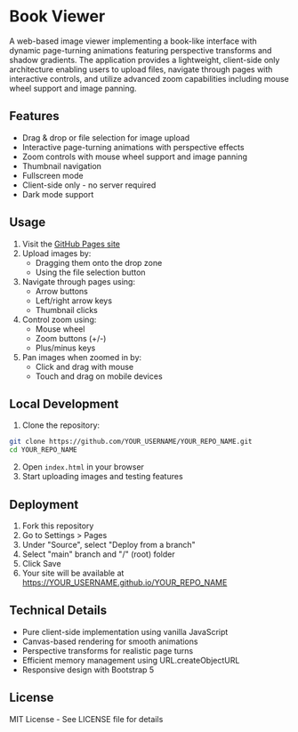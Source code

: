 # Book Viewer

A web-based image viewer implementing a book-like interface with dynamic page-turning animations featuring perspective transforms and shadow gradients. The application provides a lightweight, client-side only architecture enabling users to upload files, navigate through pages with interactive controls, and utilize advanced zoom capabilities including mouse wheel support and image panning.

## Features

- Drag & drop or file selection for image upload
- Interactive page-turning animations with perspective effects
- Zoom controls with mouse wheel support and image panning
- Thumbnail navigation
- Fullscreen mode
- Client-side only - no server required
- Dark mode support

## Usage

1. Visit the [GitHub Pages site](https://YOUR_USERNAME.github.io/YOUR_REPO_NAME)
2. Upload images by:
   - Dragging them onto the drop zone
   - Using the file selection button
3. Navigate through pages using:
   - Arrow buttons
   - Left/right arrow keys
   - Thumbnail clicks
4. Control zoom using:
   - Mouse wheel
   - Zoom buttons (+/-)
   - Plus/minus keys
5. Pan images when zoomed in by:
   - Click and drag with mouse
   - Touch and drag on mobile devices

## Local Development

1. Clone the repository:
```bash
git clone https://github.com/YOUR_USERNAME/YOUR_REPO_NAME.git
cd YOUR_REPO_NAME
```

2. Open `index.html` in your browser
3. Start uploading images and testing features

## Deployment

1. Fork this repository
2. Go to Settings > Pages
3. Under "Source", select "Deploy from a branch"
4. Select "main" branch and "/" (root) folder
5. Click Save
6. Your site will be available at https://YOUR_USERNAME.github.io/YOUR_REPO_NAME

## Technical Details

- Pure client-side implementation using vanilla JavaScript
- Canvas-based rendering for smooth animations
- Perspective transforms for realistic page turns
- Efficient memory management using URL.createObjectURL
- Responsive design with Bootstrap 5

## License

MIT License - See LICENSE file for details

